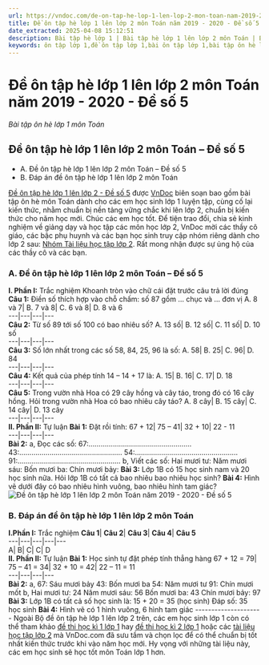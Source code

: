 ```yaml
---
url: https://vndoc.com/de-on-tap-he-lop-1-len-lop-2-mon-toan-nam-2019-2020-de-so-5-202458
title: Đề ôn tập hè lớp 1 lên lớp 2 môn Toán năm 2019 - 2020 - Đề số 5 - Bài tập ôn hè lớp 1 môn Toán - VnDoc.com
date_extracted: 2025-04-08 15:12:51
description: Bài tập hè lớp 1 | Bài tập hè lớp 1 lên lớp 2 môn Toán | Bộ đề ôn tập hè lớp 1 lên lớp 2 do VnDoc biên soạn giúp các em học sinh củng cố lại kiến thức khi chuyển từ lớp 1 lên lớp 2.
keywords: ôn tập lớp 1,đề ôn tập lớp 1,bài ôn tập lớp 1,bài tập ôn hè lớp 1 lên 2,bài tập toán ôn hè cho học sinh lớp 1 lên lớp 2,ôn hè lớp 1 lên 2,ôn tập hè lớp 1 lên 2
---
```


# Đề ôn tập hè lớp 1 lên lớp 2 môn Toán năm 2019 - 2020 - Đề số 5
 _Bài tập ôn hè lớp 1 môn Toán_
## Đề ôn tập hè lớp 1 lên lớp 2 môn Toán – Đề số 5
  * A. Đề ôn tập hè lớp 1 lên lớp 2 môn Toán – Đề số 5
  * B. Đáp án đề ôn tập hè lớp 1 lên lớp 2 môn Toán

[Đề ôn tập hè lớp 1 lên lớp 2 - Đề số 5](<https://vndoc.com/de-on-tap-he-lop-1-len-lop-2-mon-toan-nam-2019-2020-de-so-5-202458>) được [VnDoc](<https://vndoc.com/>) biên soạn bao gồm bài tập ôn hè môn Toán dành cho các em học sinh lớp 1 luyện tập, cùng cố lại kiến thức, nhằm chuẩn bị nền tảng vững chắc khi lên lớp 2, chuẩn bị kiến thức cho năm học mới. Chúc các em học tốt.
Để tiện trao đổi, chia sẻ kinh nghiệm về giảng dạy và học tập các môn học lớp 2, VnDoc mời các thầy cô giáo, các bậc phụ huynh và các bạn học sinh truy cập nhóm riêng dành cho lớp 2 sau: [Nhóm Tài liệu học tập lớp 2](</goto?u=aHR0cHM6Ly93d3cuZmFjZWJvb2suY29tL2dyb3Vwcy9UYWkubGlldS5ob2MudGFwLmxvcC4yLlZORE9DLw%3D%3D>). Rất mong nhận được sự ủng hộ của các thầy cô và các bạn.
### A. Đề ôn tập hè lớp 1 lên lớp 2 môn Toán – Đề số 5
**I. Phần I:** Trắc nghiệm Khoanh tròn vào chữ cái đặt trước câu trả lời đúng
**Câu 1:** Điền số thích hợp vào chỗ chấm: số 87 gồm … chục và … đơn vị
A. 8 và 7| B. 7 và 8| C. 6 và 8| D. 8 và 6  
---|---|---|---  
**Câu 2:** Từ số 89 tới số 100 có bao nhiêu số?
A. 13 số| B. 12 số| C. 11 số| D. 10 số  
---|---|---|---  
**Câu 3:** Số lớn nhất trong các số 58, 84, 25, 96 là số:
A. 58| B. 25| C. 96| D. 84  
---|---|---|---  
**Câu 4:** Kết quả của phép tính 14 – 14 + 17 là:
A. 15| B. 16| C. 17| D. 18  
---|---|---|---  
**Câu 5:** Trong vườn nhà Hoa có 29 cây hồng và cây táo, trong đó có 16 cây hồng. Hỏi trong vườn nhà Hoa có bao nhiêu cây táo?
A. 8 cây| B. 15 cây| C. 14 cây| D. 13 cây  
---|---|---|---  
**II. Phần II:** Tự luận
**Bài 1:** Đặt rồi tính:
67 + 12| 75 – 41| 32 + 10| 22 - 11  
---|---|---|---  
**Bài 2:**
a, Đọc các số:
67:……………………………………………
43:……………………………………………
54:……………………………………………
91:……………………………………………
b, Viết các số:
Hai mươi tư:
Năm mươi sáu:
Bốn mươi ba:
Chín mươi bảy:
**Bài 3:** Lớp 1B có 15 học sinh nam và 20 học sinh nữa. Hỏi lớp 1B có tất cả bao nhiêu bao nhiêu học sinh?
**Bài 4:** Hình vẽ dưới đây có bao nhiêu hình vuông, bao nhiêu hình tam giác?
![Đề ôn tập hè lớp 1 lên lớp 2 môn Toán năm 2019 - 2020 - Đề số 5](https://i.vdoc.vn/data/image/2020/06/29/de-on-tap-he-lop-1-len-lop-2-mon-toan-nam-hoc-2019-2020-de-so-5-anh-so-1.png)
### B. Đáp án đề ôn tập hè lớp 1 lên lớp 2 môn Toán
**I.Phần I:** Trắc nghiệm
**Câu 1**| **Câu 2**| **Câu 3**| **Câu 4**| **Câu 5**  
---|---|---|---|---  
A| B| C| C| D  
**II. Phần II:** Tự luận
**Bài 1:** Học sinh tự đặt phép tính thẳng hàng
67 + 12 = 79| 75 – 41 = 34| 32 + 10 = 42| 22 – 11 = 11  
---|---|---|---  
**Bài 2:**
a,
67: Sáu mươi bảy
43: Bốn mươi ba
54: Năm mươi tư
91: Chín mươi mốt
b,
Hai mươi tư: 24
Năm mươi sáu: 56
Bốn mươi ba: 43
Chín mươi bảy: 97
**Bài 3:**
Lớp 1B có tất cả số học sinh là:
15 + 20 = 35 \(học sinh\)
Đáp số: 35 học sinh
**Bài 4:** Hình vẽ có 1 hình vuông, 6 hình tam giác
\---------------------
Ngoài Bộ đề ôn tập hè lớp 1 lên lớp 2 trên, các em học sinh lớp 1 còn có thể tham khảo [đề thi học kì 1 lớp 1](<https://vndoc.com/de-thi-hoc-ki-1-lop1>) hay [đề thi học kì 2 lớp 1](<https://vndoc.com/de-thi-hoc-ki-2-lop1>) hoặc các [tài liệu học tập lớp 2](<https://vndoc.com/tai-lieu-hoc-tap-lop2>) mà VnDoc.com đã sưu tầm và chọn lọc để có thể chuẩn bị tốt nhất kiến thức trước khi vào năm học mới. Hy vọng với những tài liệu này, các em học sinh sẽ học tốt môn Toán lớp 1 hơn.
